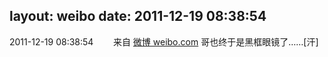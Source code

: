 layout: weibo
date: 2011-12-19 08:38:54
---
2011-12-19 08:38:54  &nbsp;&nbsp;&nbsp;&nbsp;&nbsp;&nbsp; 来自 <a href="http://weibo.com/" rel="nofollow">微博 weibo.com</a>
哥也终于是黑框眼镜了……[汗] ​​​
